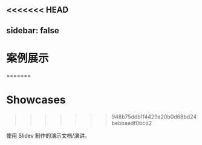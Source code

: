 <<<<<<< HEAD
---
sidebar: false
---

# 案例展示
=======
# Showcases
>>>>>>> 948b75ddb1f4429a20b0d68bd24bebbaedf0bcd2

使用 Slidev 制作的演示文档/演讲。

<!-- Edit in ./docs/.vitepress/showcases.ts -->
<ShowCases />
